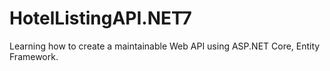 # HotelListingAPI.NET7
Learning how to create a maintainable Web API using ASP.NET Core, Entity Framework.

# 